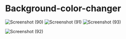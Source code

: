 # Background-color-changer
![Screenshot (90)](https://user-images.githubusercontent.com/75253329/159105028-755ea90b-f0dc-461d-91bb-b9d77a626a99.png)
![Screenshot (91)](https://user-images.githubusercontent.com/75253329/159105036-e2ce4f52-dfcc-4111-be41-a8b9e644e63d.png)
![Screenshot (93)](https://user-images.githubusercontent.com/75253329/159105034-466eee43-ef1f-4989-87bb-15f5dd645e8b.png)

![Screenshot (92)](https://user-images.githubusercontent.com/75253329/159105037-c0eccbc3-67b9-4285-a6f2-f4fd0522bf24.png)

